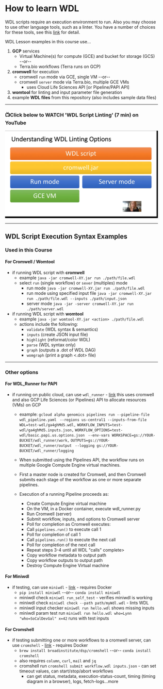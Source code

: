 # How to learn WDL

WDL scripts require an execution environment to run. Also you may choose to use other language tools, such as a linter.  You have a number of choices for these tools, see this [link](https://github.com/openwdl/wdl#software-and-tools) for detail.

WDL Lesson examples in this course use...
1. **GCP** services
    - Virtual Machine(s) for compute (GCE) and bucket for storage (GCS) --or-- 
    - Terra.bio workflows (Terra runs on GCP)
2. **cromwell** for execution
    - cromwell `run` mode via GCE, single VM --or--
    - cromwell `server` mode via Terra.bio, multiple GCE VMs
        - uses Cloud Life Sciences API [or Pipeline/PAPI API]
3. **womtool** for linting and input parameter file generation
4. example **WDL files** from this repository (also includes sample data files)

---

### 📺Click below to WATCH 'WDL Script Linting' (7 min) on YouTube

[![WDL Script Linting](/images/wdl-lint.png)](https://www.youtube.com/watch?v=FnwfmmJMF3Q "WDL Linting")

---

## WDL Script Execution Syntax Examples

###  Used in this Course
#### For Cromwell / Womtool
- if running WDL script with **cromwell**
    - example `java -jar cromwell-XY.jar run ./path/file.wdl` 
    - select `run` (single workflow) or `sever` (multiples) mode
        - run mode  `java -jar cromwell-XY.jar run ./path/file.wdl` 
        - run mode using specified input file  `java -jar cromwell-XY.jar run ./path/file.wdl --inputs ./path/input.json`
        - server mode  `java -jar -server cromwell-XY.jar run ./path/server.wdl`
- if running WDL script with **womtool**
    - example  `java -jar womtool-XY.jar <action> ./path/file.wdl` 
    - actions include the following:
        - `validate` (WDL syntax & semantics)
        - `inputs` (create JSON input file)
        - `highlight` (reformat/color WDL)
        - `parse` (WDL syntax only)
        - `graph` (outputs a .dot of WDL DAG)
        - `womgraph` (print a graph <.dot> file)
---

### Other options
#### For WDL_Runner for PAPI
- if running on public cloud, can use `wdl_runner` - [link](https://wdl-runner.readthedocs.io/en/latest/GettingStarted/TutorialSteps/)  this uses cromwell and also GCP Life Sciences (or Pipelines) API to allocate resources (VMs) on GCP  
    - example: 
        `gcloud alpha genomics pipelines run --pipeline-file wdl_pipeline.yaml `
                `--regions us-central1 --inputs-from-file WDL=test-wdl/ga4ghMd5.wdl,`
                `WORKFLOW_INPUTS=test-wdl/ga4ghMd5.inputs.json,`
                `WORKFLOW_OPTIONS=test-wdl/basic.papi.us.options.json `
                `--env-vars WORKSPACE=gs://YOUR-BUCKET/wdl_runner/work,`
                `OUTPUTS=gs://YOUR-BUCKET/wdl_runner/output `
                `--logging gs://YOUR-BUCKET/wdl_runner/logging`
    - When submitted using the Pipelines API, the workflow runs on multiple Google Compute Engine virtual machines. 
    
    - First a master node is created for Cromwell, and then Cromwell submits each stage of the workflow as one or more separate pipelines. 
    
    - Execution of a running Pipeline proceeds as:

        - Create Compute Engine virtual machine
        - On the VM, in a Docker container, execute wdl_runner.py
        - Run Cromwell (server)
        - Submit workflow, inputs, and options to Cromwell server
        - Poll for completion as Cromwell executes:
        - Call `pipelines.run()` to execute call 1
        - Poll for completion of call 1
        - Call `pipelines.run()` to execute the next call
        - Poll for completion of the next call
        - Repeat steps 3-4 until all WDL "calls" complete>
        - Copy workflow metadata to output path
        - Copy workflow outputs to output path
        - Destroy Compute Engine Virtual machine

#### For Miniwdl
- if testing, can use `miniwdl` - [link](https://github.com/chanzuckerberg/miniwdl) - requires Docker
    - `pip install miniwdl` --or-- `conda install miniwdl`
    - miniwdl check `miniwdl run_self_test` - verifies miniwdl is working
    - miniwdl check `miniwdl check --path path/myWdl.wdl` - lints WDL
    - miniwdl input checker `miniwdl run hello.wdl` shows missing inputs
    - miniwdl param test run `miniwdl run hello.wdl who=Lynn "who=SoCalDevGal" x=42` runs with test inputs

#### For Cromshell
- if testing submitting one or more workflows to a cromwell server, can use `cromshell` - [link](https://github.com/broadinstitute/cromshell) - requires Docker
    - `brew install broadinstitute/dsp/cromshell` --or-- `conda install cromshell`
    - also requires `column`, `curl`, `mail` and `jq`
    - cromshell run `cromshell submit workflow.wdl inputs.json` - can set timeout values, can start/stop/abort workflows
        - can get status, metadata, execution-status-count, timing (timing diagram in a browser), logs, fetch-logs...more




